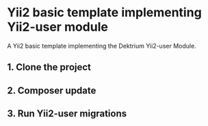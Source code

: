 Yii2 basic template implementing Yii2-user module
====================================================

A Yii2 basic template implementing the Dektrium Yii2-user Module.

## 1. Clone the project

## 2. Composer update

## 3. Run Yii2-user migrations
